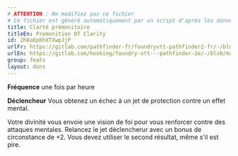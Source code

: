 ```yaml
---
# ATTENTION : Ne modifiez pas ce fichier
# Ce fichier est généré automatiquement par un script d'après les données du module Foundry VTT officiel et de sa traduction
title: Clarté prémonitoire
titleEn: Premonition Of Clarity
id: 2h8a6pKhXTXwpJjP
urlFr: https://gitlab.com/pathfinder-fr/foundryvtt-pathfinder2-fr/-/blob/master/data/feats/2h8a6pKhXTXwpJjP.htm
urlEn: https://gitlab.com/hooking/foundry-vtt---pathfinder-2e/-/blob/master/packs/data/feats.db/premonition-of-clarity.json
group: feats
layout: dons
---
```

**Fréquence** une fois par heure

**Déclencheur** Vous obtenez un échec à un jet de protection contre un effet mental.

Votre divinité vous envoie une vision de foi pour vous renforcer contre des attaques mentales. Relancez le jet déclencherur avec un bonus de circonstance de +2. Vous devez utiliser le second résultat, même s'il est pire.


